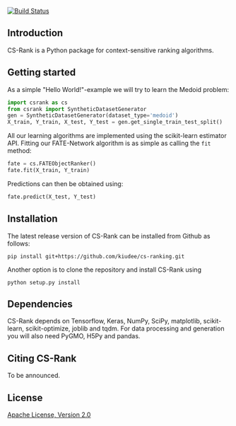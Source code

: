 [![Build Status](https://travis-ci.org/kiudee/cs-ranking.svg?branch=master)](https://travis-ci.org/kiudee/cs-ranking)

Introduction
-------------
CS-Rank is a Python package for context-sensitive ranking algorithms.


Getting started
---------------
As a simple "Hello World!"-example we will try to learn the Medoid problem:
```python
import csrank as cs
from csrank import SyntheticDatasetGenerator
gen = SyntheticDatasetGenerator(dataset_type='medoid')
X_train, Y_train, X_test, Y_test = gen.get_single_train_test_split()
```
All our learning algorithms are implemented using the scikit-learn estimator API.
Fitting our FATE-Network algorithm is as simple as calling the `fit` method:
```python
fate = cs.FATEObjectRanker()
fate.fit(X_train, Y_train)
```
Predictions can then be obtained using:
```python
fate.predict(X_test, Y_test)
```

Installation
------------
The latest release version of CS-Rank can be installed from Github as follows:
```
pip install git+https://github.com/kiudee/cs-ranking.git
```
Another option is to clone the repository and install CS-Rank using 
```
python setup.py install
```

Dependencies
------------
CS-Rank depends on Tensorflow, Keras, NumPy, SciPy, matplotlib, scikit-learn, scikit-optimize, joblib and tqdm.
For data processing and generation you will also need PyGMO, H5Py and pandas.


Citing CS-Rank
----------------
To be announced.

License
--------
[Apache License, Version 2.0](https://github.com/kiudee/cs-ranking/blob/master/LICENSE)
